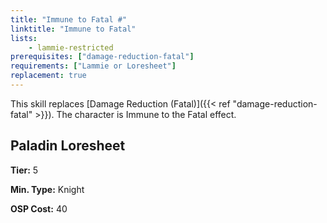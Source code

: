 ```yaml
---
title: "Immune to Fatal #"
linktitle: "Immune to Fatal"
lists:
    - lammie-restricted
prerequisites: ["damage-reduction-fatal"]
requirements: ["Lammie or Loresheet"]
replacement: true
---
```

This skill replaces [Damage Reduction (Fatal)]({{< ref "damage-reduction-fatal" >}}). The character is Immune to the Fatal effect.


## Paladin Loresheet

**Tier:** 5

**Min. Type:** Knight

**OSP Cost:** 40